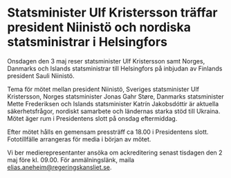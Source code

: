 # Statsminister Ulf Kristersson träffar president Niinistö och nordiska statsministrar i Helsingfors

Onsdagen den 3 maj reser statsminister Ulf Kristersson samt Norges, Danmarks och Islands statsministrar till Helsingfors på inbjudan av Finlands president Sauli Niinistö.

Tema för mötet mellan president Niinistö, Sveriges statsminister Ulf Kristersson, Norges statsminister Jonas Gahr Støre, Danmarks statsminister Mette Frederiksen och Islands statsminister Katrín Jakobsdóttir är aktuella säkerhetsfrågor, nordiskt samarbete och ländernas starka stöd till Ukraina. Mötet äger rum i Presidentens slott på onsdag eftermiddag.

Efter mötet hålls en gemensam pressträff ca 18.00 i Presidentens slott. Fototillfälle arrangeras för media i början av mötet.

Vi ber medierepresentanter ansöka om ackreditering senast tisdagen den 2 maj före kl. 09.00. För anmälningslänk, maila [elias.aneheim@regeringskansliet.se](mailto:elias.aneheim@regeringskansliet.se "elias.aneheim@regeringskansliet.se").

